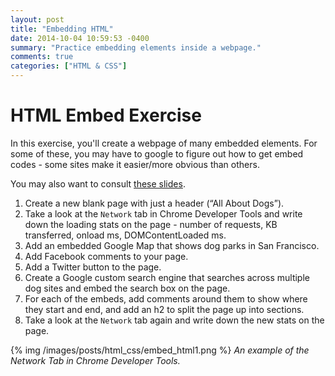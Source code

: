 ```yaml
---
layout: post
title: "Embedding HTML"
date: 2014-10-04 10:59:53 -0400
summary: "Practice embedding elements inside a webpage."
comments: true
categories: ["HTML & CSS"]
---
```


# HTML Embed Exercise
In this exercise, you'll create a webpage of many embedded elements. For some of these, you may have to google to figure out how to get embed codes - some sites make it easier/more obvious than others.

You may also want to consult [these slides](http://www.teaching-materials.org/htmlcss-1day/html-embeds/slides.html#slide1).

1. Create a new blank page with just a header (“All About Dogs”).
2. Take a look at the `Network` tab in Chrome Developer Tools and write down the loading stats on the page - number of requests, KB transferred, onload ms, DOMContentLoaded ms.  
3. Add an embedded Google Map that shows dog parks in San Francisco.
4. Add Facebook comments to your page.
5. Add a Twitter button to the page.
6. Create a Google custom search engine that searches across multiple dog sites and embed the search box on the page.
7. For each of the embeds, add comments around them to show where they start and end, and add an h2 to split the page up into sections.
8. Take a look at the `Network` tab again and write down the new stats on the page.

{% img /images/posts/html_css/embed_html1.png %}
_An example of the Network Tab in Chrome Developer Tools._  

